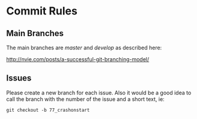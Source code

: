 Commit Rules
=============



Main Branches
-------------

The main branches are _master_ and _develop_ as described here:

http://nvie.com/posts/a-successful-git-branching-model/

Issues
------

Please create a new branch for each issue. Also it would be a good idea to call the branch with the number of the issue and a short text, ie:

    git checkout -b 77_crashonstart
   
